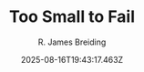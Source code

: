 ---
title: "Too Small to Fail"
date: "2025-08-16T19:43:17.463Z"
author: "R. James Breiding"
read_year: "NO"
recommendation: '3'
url: /bookshelf/too-small-to-fail
---